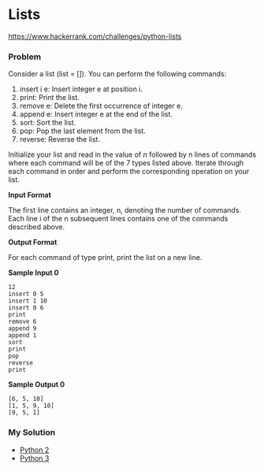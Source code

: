 # Lists

https://www.hackerrank.com/challenges/python-lists

### Problem

Consider a list (list = []). You can perform the following commands:

1. insert i e: Insert integer e at position i.
2. print: Print the list.
3. remove e: Delete the first occurrence of integer e.
4. append e: Insert integer e at the end of the list.
5. sort: Sort the list.
6. pop: Pop the last element from the list.
7. reverse: Reverse the list.

Initialize your list and read in the value of n followed by n lines of commands where each command will be of the 7 types listed above. 
Iterate through each command in order and perform the corresponding operation on your list.

**Input Format**

The first line contains an integer, n, denoting the number of commands.  
Each line i of the n subsequent lines contains one of the commands described above.

**Output Format**

For each command of type print, print the list on a new line.

**Sample Input 0**
```
12
insert 0 5
insert 1 10
insert 0 6
print
remove 6
append 9
append 1
sort
print
pop
reverse
print
```

**Sample Output 0**
```
[6, 5, 10]
[1, 5, 9, 10]
[9, 5, 1]
```

### My Solution

- [Python 2](python2.py)
- [Python 3](python3.py)